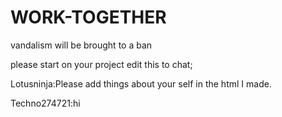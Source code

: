 # WORK-TOGETHER

vandalism will be brought to a ban

please start on your project edit this to chat;

Lotusninja:Please add things about your self in the html I made.


Techno274721:hi

